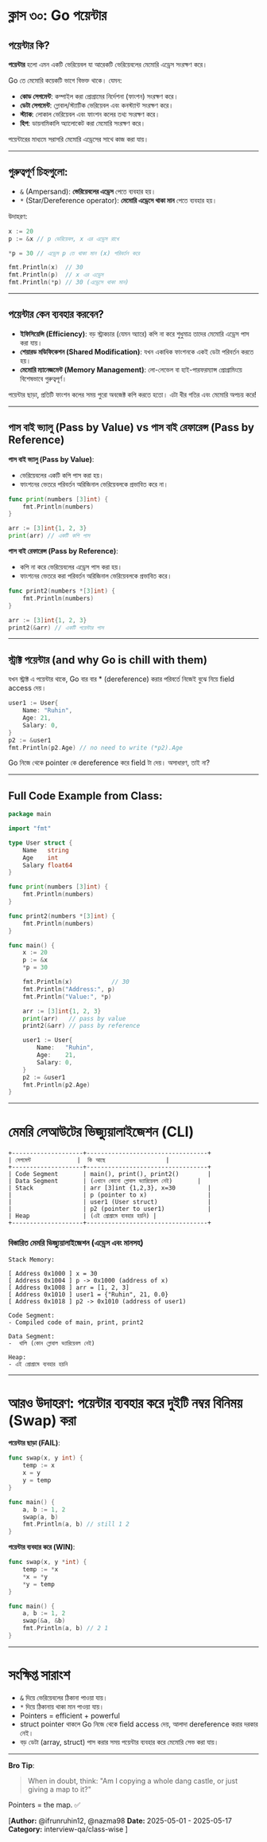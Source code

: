 # ক্লাস ৩০: Go পয়েন্টার

## পয়েন্টার কি?

**পয়েন্টার** হলো এমন একটি ভেরিয়েবল যা আরেকটি ভেরিয়েবলের মেমোরি এড্রেস সংরক্ষণ করে।

Go তে মেমোরি কয়েকটি ভাগে বিভক্ত থাকে। যেমন:

- **কোড সেগমেন্ট**: কম্পাইল করা প্রোগ্রামের নির্দেশনা (ফাংশন) সংরক্ষণ করে।
- **ডেটা সেগমেন্ট**: গ্লোবাল/স্ট্যাটিক ভেরিয়েবল এবং কনস্ট্যান্ট সংরক্ষণ করে।
- **স্ট্যাক**: লোকাল ভেরিয়েবল এবং ফাংশন কলের তথ্য সংরক্ষণ করে।
- **হিপ**: ডায়নামিকালি অ্যালোকেট করা মেমোরি সংরক্ষণ করে।

পয়েন্টারের মাধ্যমে সরাসরি মেমোরি এড্রেসের সাথে কাজ করা যায়।

---

## গুরুত্বপূর্ণ চিহ্নগুলো:

- `&` (Ampersand): **ভেরিয়েবলের এড্রেস** পেতে ব্যবহার হয়।
- `*` (Star/Dereference operator): **মেমোরি এড্রেসে থাকা মান** পেতে ব্যবহার হয়।

উদাহরণ:

```go
x := 20
p := &x // p ভেরিয়েবল, x এর এড্রেস রাখে

*p = 30 // এড্রেস p তে থাকা মান (x) পরিবর্তন করে

fmt.Println(x)  // 30
fmt.Println(p)  // x এর এড্রেস
fmt.Println(*p) // 30 (এড্রেসে থাকা মান)
```

---

## পয়েন্টার কেন ব্যবহার করবেন?

- **ইফিসিয়েন্সি (Efficiency)**: বড় স্ট্রাকচার (যেমন অ্যারে) কপি না করে শুধুমাত্র তাদের মেমোরি এড্রেস পাস করা যায়।
- **শেয়ারড মডিফিকেশন (Shared Modification)**: যখন একাধিক ফাংশনকে একই ডেটা পরিবর্তন করতে হয়।
- **মেমোরি ম্যানেজমেন্ট (Memory Management)**: লো-লেভেল বা হাই-পারফরম্যান্স প্রোগ্রামিংয়ে বিশেষভাবে গুরুত্বপূর্ণ।

পয়েন্টার ছাড়া, প্রতিটি ফাংশন কলের সময় পুরো অবজেক্ট কপি করতে হতো। এটা ধীর গতির এবং মেমোরি অপচয় করে!

---

## পাস বাই ভ্যালু (Pass by Value) vs পাস বাই রেফারেন্স (Pass by Reference)

**পাস বাই ভ্যালু (Pass by Value)**:

- ভেরিয়েবলের একটি কপি পাস করা হয়।
- ফাংশনের ভেতরে পরিবর্তন অরিজিনাল ভেরিয়েবলকে প্রভাবিত করে না।

```go
func print(numbers [3]int) {
	fmt.Println(numbers)
}

arr := [3]int{1, 2, 3}
print(arr) // একটি কপি পাস
```

**পাস বাই রেফারেন্স (Pass by Reference)**:

- কপি না করে ভেরিয়েবলের এড্রেস পাস করা হয়।
- ফাংশনের ভেতরে করা পরিবর্তন অরিজিনাল ভেরিয়েবলকে প্রভাবিত করে।

```go
func print2(numbers *[3]int) {
	fmt.Println(numbers)
}

arr := [3]int{1, 2, 3}
print2(&arr) // একটি পয়েন্টার পাস
```

---

## স্ট্রাক্ট পয়েন্টার (and why Go is chill with them)

যখন স্ট্রাক্ট এ পয়েন্টার থাকে, Go বার বার \* (dereference) করার পরিবর্তে নিজেই বুঝে নিয়ে field access দেয়।

```go
user1 := User{
	Name: "Ruhin",
	Age: 21,
	Salary: 0,
}
p2 := &user1
fmt.Println(p2.Age) // no need to write (*p2).Age
```

Go নিজে থেকে pointer কে dereference করে field টা দেয়। অসাধারণ, তাই না?

---

## Full Code Example from Class:

```go
package main

import "fmt"

type User struct {
	Name   string
	Age    int
	Salary float64
}

func print(numbers [3]int) {
	fmt.Println(numbers)
}

func print2(numbers *[3]int) {
	fmt.Println(numbers)
}

func main() {
	x := 20
	p := &x
	*p = 30

	fmt.Println(x)           // 30
	fmt.Println("Address:", p)
	fmt.Println("Value:", *p)

	arr := [3]int{1, 2, 3}
	print(arr)   // pass by value
	print2(&arr) // pass by reference

	user1 := User{
		Name:   "Ruhin",
		Age:    21,
		Salary: 0,
	}
	p2 := &user1
	fmt.Println(p2.Age)
}
```

---

# মেমরি লেআউটের ভিজ্যুয়ালাইজেশন (CLI)

```
+--------------------+----------------------------------+
| সেগমেন্ট             |  কি আছে                 |
+--------------------+----------------------------------+
| Code Segment       | main(), print(), print2()        |
| Data Segment       | (এখানে কোনো গ্লোবাল ভ্যারিয়েবল নেই)       |
| Stack              | arr [3]int {1,2,3}, x=30         |
|                    | p (pointer to x)                 |
|                    | user1 (User struct)              |
|                    | p2 (pointer to user1)            |
| Heap               | (এই প্রোগ্রামে ব্যবহার হয়নি) |
+--------------------+----------------------------------+
```

### বিস্তারিত মেমরি ভিজ্যুয়ালাইজেশন (এড্রেস এবং মানসহ)

```
Stack Memory:

[ Address 0x1000 ] x = 30
[ Address 0x1004 ] p -> 0x1000 (address of x)
[ Address 0x1008 ] arr = [1, 2, 3]
[ Address 0x1010 ] user1 = {"Ruhin", 21, 0.0}
[ Address 0x1018 ] p2 -> 0x1010 (address of user1)

Code Segment:
- Compiled code of main, print, print2

Data Segment:
-  খালি (কোন গ্লোবাল ভ্যারিয়েবল নেই)

Heap:
- এই প্রোগ্রামে ব্যবহার হয়নি
```

---

# আরও উদাহরণ: পয়েন্টার ব্যবহার করে দুইটি নম্বর বিনিময় (Swap) করা

**পয়েন্টার ছাড়া (FAIL)**:

```go
func swap(x, y int) {
	temp := x
	x = y
	y = temp
}

func main() {
	a, b := 1, 2
	swap(a, b)
	fmt.Println(a, b) // still 1 2
}
```

**পয়েন্টার ব্যবহার করে (WIN)**:

```go
func swap(x, y *int) {
	temp := *x
	*x = *y
	*y = temp
}

func main() {
	a, b := 1, 2
	swap(&a, &b)
	fmt.Println(a, b) // 2 1
}
```

---

# সংক্ষিপ্ত সারাংশ

- `&` দিয়ে ভেরিয়েবলের ঠিকানা পাওয়া যায়।
- `*` দিয়ে ঠিকানায় থাকা মান পাওয়া যায়।
- Pointers = efficient + powerful
- struct pointer থাকলে Go নিজে থেকে field access দেয়, আলাদা dereference করার দরকার নেই।
- বড় ডেটা (array, struct) পাস করার সময় পয়েন্টার ব্যবহার করে মেমোরি সেভ করা যায়।

---

**Bro Tip**:

> When in doubt, think: "Am I copying a whole dang castle, or just giving a map to it?"

Pointers = the map. ✅

[**Author:** @ifrunruhin12, @nazma98
**Date:** 2025-05-01 - 2025-05-17
**Category:** interview-qa/class-wise
]
